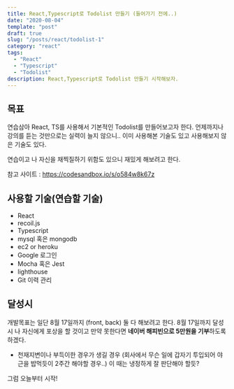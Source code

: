 ```yaml
---
title: React,Typescript로 Todolist 만들기 (들어가기 전에..)
date: "2020-08-04"
template: "post"
draft: true
slug: "/posts/react/todolist-1"
category: "react"
tags:
  - "React"
  - "Typescript"
  - "Todolist"
description: React,Typescript로 Todolist 만들기 시작해보자.
---
```


<style>
.focus-red{
  color:red;
  font-weight:bold;
}
</style>

## 목표

연습삼아 React, TS를 사용해서 기본적인 Todolist를 만들어보고자 한다. 언제까지나 강의를 듣는 것만으로는 실력이 늘지 않으니..
이미 사용해본 기술도 있고 사용해보지 않은 기술도 있다.

연습이고 나 자신을 채찍질하기 위함도 있으니 재밌게 해보려고 한다.

참고 사이트 : https://codesandbox.io/s/o584w8k67z

## 사용할 기술(연습할 기술)

- React
- recoil.js
- Typescript
- mysql 혹은 mongodb
- ec2 or heroku
- Google 로그인
- Mocha 혹은 Jest
- lighthouse
- Git 이력 관리

## 달성시

개발목표는 일단 8월 17일까지 (front, back) 둘 다 해보려고 한다. 8월 17일까지 달성시 나 자신에게 포상을 할 것이고
만약 못한다면 **네이버 해피빈으로 5만원을 기부**하도록 하겠다.

- 천재지변이나 부득이한 경우가 생길 경우 (회사에서 무슨 일에 갑자기 투입되어 야근을 밥먹듯이 2주간 해야할 경우..) 이 때는 냉정하게 잘 판단해야 할듯?

그럼 오늘부터 시작!
